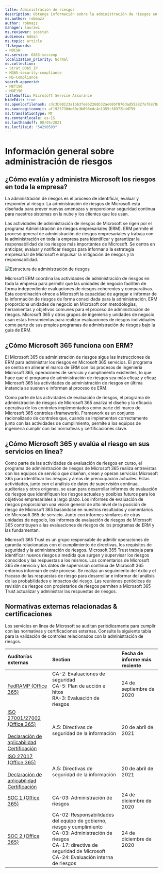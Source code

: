 ```yaml
---
title: Administración de riesgos
description: Obtenga información sobre la administración de riesgos en Microsoft 365
ms.author: robmazz
author: robmazz
manager: laurawi
ms.reviewer: sosstah
audience: Admin
ms.topic: article
f1.keywords:
- NOCSH
ms.service: O365-seccomp
localization_priority: Normal
ms.collection:
- Strat_O365_IP
- M365-security-compliance
- MS-Compliance
search.appverid:
- MET150
- MOE150
titleSuffix: Microsoft Service Assurance
hideEdit: true
ms.openlocfilehash: cdc3b00123a1bb3fe862260b32ae08bf876dad552827af6878a9c65f4b33b75c
ms.sourcegitcommit: af1925730de60c3b698edc4e1355c38972bdd759
ms.translationtype: MT
ms.contentlocale: es-ES
ms.lasthandoff: 08/05/2021
ms.locfileid: "54290503"
---
```

# <a name="risk-management-overview"></a>Información general sobre administración de riesgos

## <a name="how-does-microsoft-assess-and-manage-risk-across-the-enterprise"></a>¿Cómo evalúa y administra Microsoft los riesgos en toda la empresa?

La administración de riesgos es el proceso de identificar, evaluar y responder al riesgo. La administración de riesgos de Microsoft está diseñada para prever nuevas amenazas y proporcionar seguridad continua para nuestros sistemas en la nube y los clientes que los usan.

Las actividades de administración de riesgos de Microsoft se rigen por el programa Administración de riesgos empresariales (ERM). ERM permite el proceso general de administración de riesgos empresariales y trabaja con la administración en toda la empresa para identificar y garantizar la responsabilidad de los riesgos más importantes de Microsoft. Se centra en anticipar, evaluar y notificar riesgos para informar a la estrategia empresarial de Microsoft e impulsar la mitigación de riesgos y la responsabilidad.

![Estructura de administración de riesgos](../media/assurance-risk-management-structure.png)

Microsoft ERM coordina las actividades de administración de riesgos en toda la empresa para permitir que las unidades de negocio faciliten de forma independiente evaluaciones de riesgos coherentes y comparativas. Esta coordinación ofrece a Microsoft la capacidad de agregar e informar de la información de riesgos de forma consolidada para la administración. ERM proporciona unidades de negocio en Microsoft con metodologías, herramientas y objetivos comunes para el proceso de administración de riesgos. Microsoft 365 y otros grupos de ingeniería y unidades de negocio usan estas herramientas para realizar evaluaciones de riesgos individuales como parte de sus propios programas de administración de riesgos bajo la guía de ERM.

## <a name="how-does-microsoft-365-work-with-erm"></a>¿Cómo Microsoft 365 funciona con ERM?

El Microsoft 365 de administración de riesgos sigue las instrucciones de ERM para administrar los riesgos en Microsoft 365 servicios. El programa se centra en alinear el marco de ERM con los procesos de ingeniería Microsoft 365, operaciones de servicio y cumplimiento existentes, lo que hace que el programa de administración de riesgos sea más eficaz y eficaz. Microsoft 365 las actividades de administración de riesgos en última instancia se suenen e informan al proceso de ERM.

Como parte de las actividades de evaluación de riesgos, el programa de administración de riesgos de Microsoft 365 analiza el diseño y la eficacia operativa de los controles implementados como parte del marco de Microsoft 365 controles (framework). Framework es un conjunto racionalizado de controles que, cuando se implementan correctamente junto con las actividades de cumplimiento, permite a los equipos de ingeniería cumplir con las normativas y certificaciones clave.

## <a name="how-does-microsoft-365-manage-and-assess-risk-in-its-online-services"></a>¿Cómo Microsoft 365 y evalúa el riesgo en sus servicios en línea?

Como parte de las actividades de evaluación de riesgos en curso, el programa de administración de riesgos de Microsoft 365 realiza entrevistas con los equipos de servicio que diseñan, crean y operan servicios Microsoft 365 para identificar los riesgos y áreas de preocupación actuales. Estas actividades, junto con el análisis de datos de supervisión continua, auditorías y otros orígenes, se usan para desarrollar informes de evaluación de riesgos que identifiquen los riesgos actuales y posibles futuros para los objetivos empresariales a largo plazo. Los informes de evaluación de riesgos proporcionan una visión general de alto nivel de la posición de riesgo de Microsoft 365 basándose en nuestros resultados y comentarios de Microsoft 365 de servicio. Junto con informes similares de otras unidades de negocio, los informes de evaluación de riesgos de Microsoft 365 contribuyen a las evaluaciones de riesgos de los programas de ERM y las fundamentan.

Microsoft 365 Trust es un grupo responsable de admitir operaciones de garantía relacionadas con el cumplimiento de directivas, los requisitos de seguridad y la administración de riesgos. Microsoft 365 Trust trabaja para identificar nuevos riesgos a medida que surgen y supervisar los riesgos conocidos y las respuestas a los mismos. Los comentarios de Microsoft 365 de servicio y los datos de supervisión continua de Microsoft 365 entornos informan de este proceso. Se realiza un seguimiento del éxito y el fracaso de las respuestas de riesgo para desarrollar e informar del análisis de las probabilidades e impactos del riesgo. Las reuniones periódicas de revisión de riesgos con propietarios de riesgos permiten a Microsoft 365 Trust actualizar y administrar las respuestas de riesgos.

## <a name="related-external-regulations--certifications"></a>Normativas externas relacionadas & certificaciones

Los servicios en línea de Microsoft se auditan periódicamente para cumplir con las normativas y certificaciones externas. Consulte la siguiente tabla para la validación de controles relacionados con la administración de riesgos.

| **Auditorías externas** | **Section** | **Fecha de informe más reciente** |
|:--------------------|:------------|:-----------------------|
| [FedRAMP (Office 365)](https://compliance.microsoft.com/compliancemanager) | CA-2: Evaluaciones de seguridad <br> CA-5: Plan de acción e hitos <br> RA-3: Evaluación de riesgos | 24 de septiembre de 2020 |
| [ISO 27001/27002 (Office 365)](https://servicetrust.microsoft.com/ViewPage/MSComplianceGuideV3?command=Download&downloadType=Document&downloadId=8d625374-4f2d-49f8-9d37-a4281ba98222&tab=7027ead0-3d6b-11e9-b9e1-290b1eb4cdeb&docTab=7027ead0-3d6b-11e9-b9e1-290b1eb4cdeb_ISO_Reports) <br><br> [Declaración de aplicabilidad](https://servicetrust.microsoft.com/ViewPage/MSComplianceGuideV3?command=Download&downloadType=Document&downloadId=c0df4ce8-c77e-4183-84eb-c8688470d8b1&tab=7027ead0-3d6b-11e9-b9e1-290b1eb4cdeb&docTab=7027ead0-3d6b-11e9-b9e1-290b1eb4cdeb_ISO_Reports) <br> [Certificación](https://servicetrust.microsoft.com/ViewPage/MSComplianceGuideV3?command=Download&downloadType=Document&downloadId=1e84a14a-2468-45ac-9412-5e53250d57ec&tab=7027ead0-3d6b-11e9-b9e1-290b1eb4cdeb&docTab=7027ead0-3d6b-11e9-b9e1-290b1eb4cdeb_ISO_Reports) | A.5: Directivas de seguridad de la información | 20 de abril de 2021 |
| [ISO 27017 (Office 365)](https://servicetrust.microsoft.com/ViewPage/MSComplianceGuideV3?command=Download&downloadType=Document&downloadId=8d625374-4f2d-49f8-9d37-a4281ba98222&tab=7027ead0-3d6b-11e9-b9e1-290b1eb4cdeb&docTab=7027ead0-3d6b-11e9-b9e1-290b1eb4cdeb_ISO_Reports) <br><br> [Declaración de aplicabilidad](https://servicetrust.microsoft.com/ViewPage/MSComplianceGuideV3?command=Download&downloadType=Document&downloadId=c0df4ce8-c77e-4183-84eb-c8688470d8b1&tab=7027ead0-3d6b-11e9-b9e1-290b1eb4cdeb&docTab=7027ead0-3d6b-11e9-b9e1-290b1eb4cdeb_ISO_Reports) <br> [Certificación](https://servicetrust.microsoft.com/ViewPage/MSComplianceGuideV3?command=Download&downloadType=Document&downloadId=70de0999-5451-43a3-9ef4-761e8fbfb1a3&tab=7027ead0-3d6b-11e9-b9e1-290b1eb4cdeb&docTab=7027ead0-3d6b-11e9-b9e1-290b1eb4cdeb_ISO_Reports) | A.5: Directivas de seguridad de la información | 20 de abril de 2021 |
| [SOC 1 (Office 365)](https://servicetrust.microsoft.com/ViewPage/MSComplianceGuideV3?command=Download&downloadType=Document&downloadId=90df3f9c-3aaf-4dbf-99d0-ca9f2991721b&tab=7027ead0-3d6b-11e9-b9e1-290b1eb4cdeb&docTab=7027ead0-3d6b-11e9-b9e1-290b1eb4cdeb_SOC_%2F_SSAE_16_Reports) | CA-03: Administración de riesgos | 24 de diciembre de 2020 |
| [SOC 2 (Office 365)](https://servicetrust.microsoft.com/ViewPage/MSComplianceGuideV3?command=Download&downloadType=Document&downloadId=a73c1738-7892-42b7-acd3-87b6371c53f6&tab=7027ead0-3d6b-11e9-b9e1-290b1eb4cdeb&docTab=7027ead0-3d6b-11e9-b9e1-290b1eb4cdeb_SOC_%2F_SSAE_16_Reports) | CA-02: Responsabilidades del equipo de gobierno, riesgo y cumplimiento <br> CA-03: Administración de riesgos <br> CA-17: directiva de seguridad de Microsoft <br> CA-24: Evaluación interna de riesgos | 24 de diciembre de 2020 |
